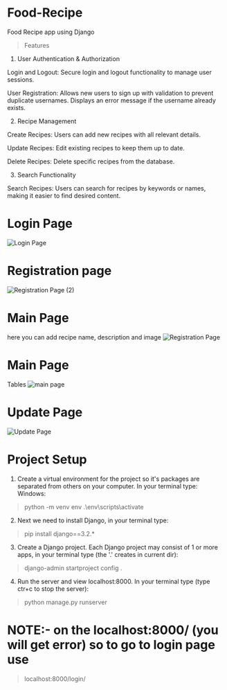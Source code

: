 # Food-Recipe
Food Recipe app using Django
> Features
1. User Authentication & Authorization

Login and Logout: Secure login and logout functionality to manage user sessions.

User Registration: Allows new users to sign up with validation to prevent duplicate usernames. Displays an error message if the username already exists.

2. Recipe Management

Create Recipes: Users can add new recipes with all relevant details.

Update Recipes: Edit existing recipes to keep them up to date.

Delete Recipes: Delete specific recipes from the database.

3. Search Functionality
   
Search Recipes: Users can search for recipes by keywords or names, making it easier to find desired content.

# Login Page
![Login Page](https://github.com/user-attachments/assets/b330822b-7a52-4c20-8527-b7d90a1a74bb)
# Registration page
![Registration Page (2)](https://github.com/user-attachments/assets/29199c13-926c-4438-b24d-6e5770b157c2)
# Main Page
here you can add recipe name, description and image 
![Registration Page](https://github.com/user-attachments/assets/7aa0ee8a-ec50-4ab9-845c-8b066b51d0d2)
# Main Page
Tables
![main page](https://github.com/user-attachments/assets/39005a06-9697-4a4e-ad71-635e55dbc757)
# Update Page
![Update Page](https://github.com/user-attachments/assets/11edf1e8-4ce9-445d-92ef-23f894845258)

# Project Setup
1. Create a virtual environment for the project so it's packages are separated from others on your computer. In your terminal type:
Windows:
> python -m venv env
> .\env\scripts\activate
2. Next we need to install Django, in your terminal type:
> pip install django==3.2.*
3. Create a Django project. Each Django project may consist of 1 or more apps, in your terminal type (the '.' creates in current dir):
> django-admin startproject config .
4. Run the server and view localhost:8000. In your terminal type (type ctr+c to stop the server):
> python manage.py runserver

# NOTE:- on the localhost:8000/ (you will get error) so to go to login page use
> localhost:8000/login/
